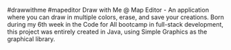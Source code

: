 #drawwithme #mapeditor
Draw with Me @ Map Editor - An application where you can draw in multiple colors, erase, and save your creations. 
Born during my 6th week in the Code for All bootcamp in full-stack development, this project was entirely created in Java, using Simple Graphics as the graphical library.

